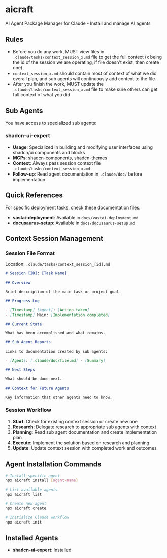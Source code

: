 # aicraft

AI Agent Package Manager for Claude - Install and manage AI agents

## Rules

- Before you do any work, MUST view files in `.claude/tasks/context_session_x.md` file to get the full context (x being the id of the session we are operating, if file doesn't exist, then create one)
- `context_session_x.md` should contain most of context of what we did, overall plan, and sub agents will continuously add context to the file
- After you finish the work, MUST update the `.claude/tasks/context_session_x.md` file to make sure others can get full context of what you did

## Sub Agents

You have access to specialized sub agents:

### shadcn-ui-expert

- **Usage**: Specialized in building and modifying user interfaces using shadcn/ui components and blocks
- **MCPs**: shadcn-components, shadcn-themes
- **Context**: Always pass session context file `.claude/tasks/context_session_x.md`
- **Follow-up**: Read agent documentation in `.claude/doc/` before implementation

## Quick References

For specific deployment tasks, check these documentation files:

- **vastai-deployment**: Available in `docs/vastai-deployment.md`
- **docusaurus-setup**: Available in `docs/docusaurus-setup.md`

## Context Session Management

### Session File Format

Location: `.claude/tasks/context_session_[id].md`

```markdown
# Session [ID]: [Task Name]

## Overview

Brief description of the main task or project goal.

## Progress Log

- [Timestamp] [Agent]: [Action taken]
- [Timestamp] Main: [Implementation completed]

## Current State

What has been accomplished and what remains.

## Sub Agent Reports

Links to documentation created by sub agents:

- [Agent]: [.claude/doc/file.md] - [Summary]

## Next Steps

What should be done next.

## Context for Future Agents

Key information that other agents need to know.
```

### Session Workflow

1. **Start**: Check for existing context session or create new one
2. **Research**: Delegate research to appropriate sub agents with context
3. **Planning**: Read sub agent documentation and create implementation plan
4. **Execute**: Implement the solution based on research and planning
5. **Update**: Update context session with completed work and outcomes

## Agent Installation Commands

```bash
# Install specific agent
npx aicraft install [agent-name]

# List available agents
npx aicraft list

# Create new agent
npx aicraft create

# Initialize Claude workflow
npx aicraft init
```

## Installed Agents

- **shadcn-ui-expert**: Installed
